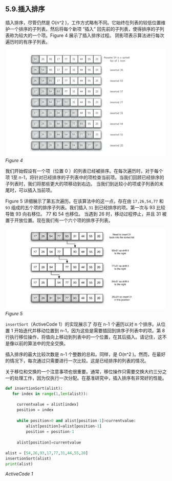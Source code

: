 ## 5.9.插入排序

插入排序，尽管仍然是 O(n^2 )，工作方式略有不同。它始终在列表的较低位置维护一个排序的子列表。然后将每个新项 “插入” 回先前的子列表，使得排序的子列表称为较大的一个项。Figure 4 展示了插入排序过程。 阴影项表示算法进行每次遍历时的有序子列表。

![5.9.插入排序.figure4](assets/5.9.%E6%8F%92%E5%85%A5%E6%8E%92%E5%BA%8F.figure4.png)
*Figure 4*

我们开始假设有一个项（位置 0 ）的列表已经被排序。在每次遍历时，对于每个项 1至 n-1，将针对已经排序的子列表中的项检查当前项。当我们回顾已经排序的子列表时，我们将那些更大的项移动到右边。 当我们到达较小的项或子列表的末尾时，可以插入当前项。

Figure 5 详细展示了第五次遍历。在该算法中的这一点，存在由 `17,26,54,77` 和 `93` 组成的五个项的排序子列表。我们插入 `31` 到已经排序的项。第一次与 93 比较导致 93 向右移位。 77 和 54 也移位。 当遇到 26 时，移动过程停止，并且 31 被置于开放位置。现在我们有一个六个项的排序子列表。

![5.9.插入排序.figure5](assets/5.9.%E6%8F%92%E5%85%A5%E6%8E%92%E5%BA%8F.figure5.png)
*Figure 5*

`insertSort`（ActiveCode 1）的实现展示了 存在 n-1 个遍历以对 n 个排序。从位置 1 开始迭代并移动位置到 n-1，因为这些是需要插回到排序子列表中的项。第 8 行执行移位操作，将值向上移动到列表中的一个位置，在其后插入。请记住，这不是像以前的算法中的完全交换。

插入排序的最大比较次数是 n-1 个整数的总和。同样，是 O(n^2 )。然而，在最好的情况下，每次通过只需要进行一次比较。这是已经排序的列表的情况。

关于移位和交换的一个注意事项也很重要。通常，移位操作只需要交换大约三分之一的处理工作，因为仅执行一次分配。在基准研究中，插入排序有非常好的性能。

    
```` python
def insertionSort(alist):
   for index in range(1,len(alist)):

     currentvalue = alist[index]
     position = index

     while position>0 and alist[position-1]>currentvalue:
         alist[position]=alist[position-1]
         position = position-1

     alist[position]=currentvalue

alist = [54,26,93,17,77,31,44,55,20]
insertionSort(alist)
print(alist)

````
*ActiveCode 1*


